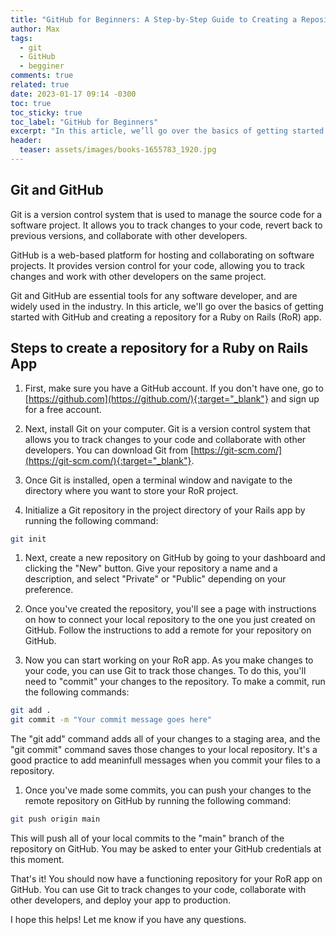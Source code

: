 ```yaml
---
title: "GitHub for Beginners: A Step-by-Step Guide to Creating a Repository for Your RoR App"
author: Max
tags:
  - git
  - GitHub
  - begginer
comments: true
related: true
date: 2023-01-17 09:14 -0300
toc: true
toc_sticky: true
toc_label: "GitHub for Beginners"
excerpt: "In this article, we’ll go over the basics of getting started with GitHub and creating a repository for a Ruby on Rails (RoR) app."
header:
  teaser: assets/images/books-1655783_1920.jpg
---
```


## Git and GitHub

Git is a version control system that is used to manage the source code for a software project. It allows you to track changes to your code, revert back to previous versions, and collaborate with other developers.

GitHub is a web-based platform for hosting and collaborating on software projects. It provides version control for your code, allowing you to track changes and work with other developers on the same project.

Git and GitHub are essential tools for any software developer, and are widely used in the industry. In this article, we'll go over the basics of getting started with GitHub and creating a repository for a Ruby on Rails (RoR) app.

## Steps to create a repository for a Ruby on Rails App
1. First, make sure you have a GitHub account. If you don't have one, go to [https://github.com](https://github.com/){:target="_blank"} and sign up for a free account.

1. Next, install Git on your computer. Git is a version control system that allows you to track changes to your code and collaborate with other developers. You can download Git from [https://git-scm.com/](https://git-scm.com/){:target="_blank"}.

1. Once Git is installed, open a terminal window and navigate to the directory where you want to store your RoR project.

1. Initialize a Git repository in the project directory of your Rails app by running the following command:
~~~sh
git init
~~~ 

1. Next, create a new repository on GitHub by going to your dashboard and clicking the "New" button. Give your repository a name and a description, and select "Private" or "Public" depending on your preference.

1. Once you've created the repository, you'll see a page with instructions on how to connect your local repository to the one you just created on GitHub. Follow the instructions to add a remote for your repository on GitHub.

1. Now you can start working on your RoR app. As you make changes to your code, you can use Git to track those changes. To do this, you'll need to "commit" your changes to the repository. To make a commit, run the following commands:
~~~sh
git add .
git commit -m "Your commit message goes here"
~~~
The "git add" command adds all of your changes to a staging area, and the "git commit" command saves those changes to your local repository. It's a good practice to add meaninfull messages when you commit your files to a repository.

1. Once you've made some commits, you can push your changes to the remote repository on GitHub by running the following command:
~~~sh
git push origin main
~~~
This will push all of your local commits to the "main" branch of the repository on GitHub. You may be asked to enter your GitHub credentials at this moment.


That's it! You should now have a functioning repository for your RoR app on GitHub. You can use Git to track changes to your code, collaborate with other developers, and deploy your app to production.

I hope this helps! Let me know if you have any questions.
